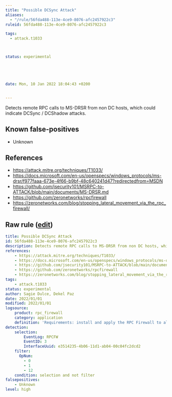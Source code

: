 ```yaml
---
title: "Possible DCSync Attack"
aliases:
  - "/rule/56fda488-113e-4ce9-8076-afc2457922c3"
ruleid: 56fda488-113e-4ce9-8076-afc2457922c3

tags:
  - attack.t1033



status: experimental





date: Mon, 10 Jan 2022 18:04:43 +0200


---
```


Detects remote RPC calls to MS-DRSR from non DC hosts, which could indicate DCSync / DCShadow attacks.

<!--more-->


## Known false-positives

* Unknown



## References

* https://attack.mitre.org/techniques/T1033/
* https://docs.microsoft.com/en-us/openspecs/windows_protocols/ms-drsr/f977faaa-673e-4f66-b9bf-48c640241d47?redirectedfrom=MSDN
* https://github.com/jsecurity101/MSRPC-to-ATTACK/blob/main/documents/MS-DRSR.md
* https://github.com/zeronetworks/rpcfirewall
* https://zeronetworks.com/blog/stopping_lateral_movement_via_the_rpc_firewall/


## Raw rule ([edit](https://github.com/SigmaHQ/sigma/edit/master/rules/application/rpc_firewall/rpc_firewall_dcsync_attack.yml))
```yaml
title: Possible DCSync Attack
id: 56fda488-113e-4ce9-8076-afc2457922c3
description: Detects remote RPC calls to MS-DRSR from non DC hosts, which could indicate DCSync / DCShadow attacks.
references:
    - https://attack.mitre.org/techniques/T1033/
    - https://docs.microsoft.com/en-us/openspecs/windows_protocols/ms-drsr/f977faaa-673e-4f66-b9bf-48c640241d47?redirectedfrom=MSDN
    - https://github.com/jsecurity101/MSRPC-to-ATTACK/blob/main/documents/MS-DRSR.md
    - https://github.com/zeronetworks/rpcfirewall
    - https://zeronetworks.com/blog/stopping_lateral_movement_via_the_rpc_firewall/
tags:
    - attack.t1033
status: experimental
author: Sagie Dulce, Dekel Paz
date: 2022/01/01
modified: 2022/01/01
logsource:
    product: rpc_firewall
    category: application
    definition: 'Requirements: install and apply the RPC Firewall to all processes, enable DRSR UUID (e3514235-4b06-11d1-ab04-00c04fc2dcd2) for "dangerous" opcodes (not 0,1 or 12) only from trusted IPs (DCs)'
detection:
    selection:
        EventLog: RPCFW
        EventID: 3
        InterfaceUuid: e3514235-4b06-11d1-ab04-00c04fc2dcd2
    filter:
      OpNum:
        - 0
        - 1
        - 12
    condition: selection and not filter
falsepositives:
    - Unknown
level: high

```
